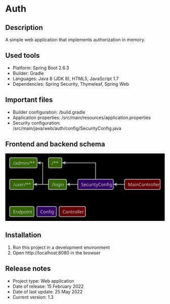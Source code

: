 # Auth

## Description
A simple web application that implements authorization in memory.

## Used tools
* Platform: Spring Boot 2.6.3
* Builder: Gradle
* Languages: Java 8 (JDK 8), HTML5, JavaScript 1.7
* Dependencies: Spring Security, Thymeleaf, Spring Web

## Important files
* Builder configuration: /build.gradle
* Application properties: /src/main/resources/application.properties
* Security configuration: /src/main/java/web/auth/config/SecurityConfig.java

## Frontend and backend schema
![Relationships of elements](readme/front-back-schema.svg)

## Installation
1. Run this project in a development environment
2. Open http://localhost:8080 in the browser

## Release notes
* Project type: Web application
* Date of release: 15 February 2022
* Date of last update: 25 May 2022
* Current version: 1.3
